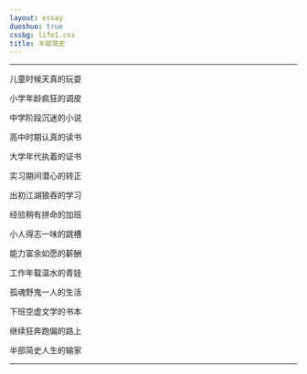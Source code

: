 ```yaml
---
layout: essay
duoshuo: true
cssbg: life1.css
title: 半部简史
---
```


----------

儿童时候天真的玩耍

小学年龄疯狂的调皮

中学阶段沉迷的小说

高中时期认真的读书

大学年代执着的证书



>>


实习期间潜心的转正

出初江湖狼吞的学习

经验稍有拼命的加班

小人得志一味的跳槽

能力富余如愿的薪酬



>>


工作年载温水的青娃

孤魂野鬼一人的生活

下班空虚文学的书本

继续狂奔跑偏的路上

半部简史人生的输家


>>

---------

